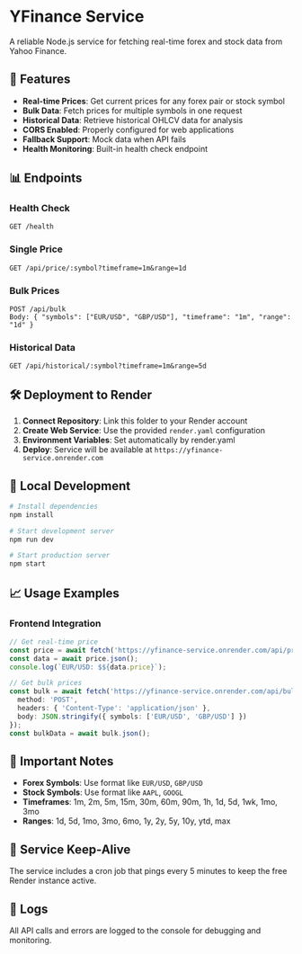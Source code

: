 # YFinance Service

A reliable Node.js service for fetching real-time forex and stock data from Yahoo Finance.

## 🚀 Features

- **Real-time Prices**: Get current prices for any forex pair or stock symbol
- **Bulk Data**: Fetch prices for multiple symbols in one request
- **Historical Data**: Retrieve historical OHLCV data for analysis
- **CORS Enabled**: Properly configured for web applications
- **Fallback Support**: Mock data when API fails
- **Health Monitoring**: Built-in health check endpoint

## 📊 Endpoints

### Health Check
```
GET /health
```

### Single Price
```
GET /api/price/:symbol?timeframe=1m&range=1d
```

### Bulk Prices
```
POST /api/bulk
Body: { "symbols": ["EUR/USD", "GBP/USD"], "timeframe": "1m", "range": "1d" }
```

### Historical Data
```
GET /api/historical/:symbol?timeframe=1m&range=5d
```

## 🛠️ Deployment to Render

1. **Connect Repository**: Link this folder to your Render account
2. **Create Web Service**: Use the provided `render.yaml` configuration
3. **Environment Variables**: Set automatically by render.yaml
4. **Deploy**: Service will be available at `https://yfinance-service.onrender.com`

## 🔧 Local Development

```bash
# Install dependencies
npm install

# Start development server
npm run dev

# Start production server
npm start
```

## 📈 Usage Examples

### Frontend Integration
```typescript
// Get real-time price
const price = await fetch('https://yfinance-service.onrender.com/api/price/EUR%2FUSD');
const data = await price.json();
console.log(`EUR/USD: $${data.price}`);

// Get bulk prices
const bulk = await fetch('https://yfinance-service.onrender.com/api/bulk', {
  method: 'POST',
  headers: { 'Content-Type': 'application/json' },
  body: JSON.stringify({ symbols: ['EUR/USD', 'GBP/USD'] })
});
const bulkData = await bulk.json();
```

## 🚨 Important Notes

- **Forex Symbols**: Use format like `EUR/USD`, `GBP/USD`
- **Stock Symbols**: Use format like `AAPL`, `GOOGL`
- **Timeframes**: 1m, 2m, 5m, 15m, 30m, 60m, 90m, 1h, 1d, 5d, 1wk, 1mo, 3mo
- **Ranges**: 1d, 5d, 1mo, 3mo, 6mo, 1y, 2y, 5y, 10y, ytd, max

## 🔄 Service Keep-Alive

The service includes a cron job that pings every 5 minutes to keep the free Render instance active.

## 📝 Logs

All API calls and errors are logged to the console for debugging and monitoring.
